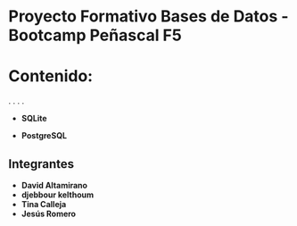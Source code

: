 # Proyecto Formativo Bases de Datos - Bootcamp Peñascal F5

# Contenido:
.
.
.
.

* **SQLite**


* **PostgreSQL**


## Integrantes

* **David Altamirano**
* **djebbour kelthoum**
* **Tina Calleja**
* **Jesús Romero**